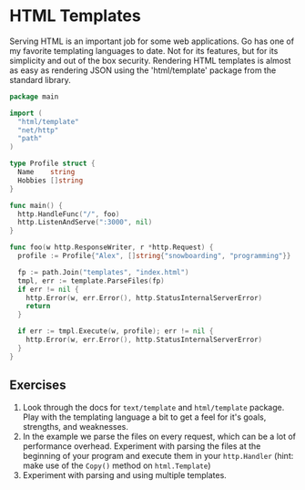 # HTML Templates

Serving HTML is an important job for some web applications. Go has one of my
favorite templating languages to date. Not for its features, but for its
simplicity and out of the box security. Rendering HTML templates is almost as
easy as rendering JSON using the 'html/template' package from the standard
library.

``` go
package main

import (
  "html/template"
  "net/http"
  "path"
)

type Profile struct {
  Name    string
  Hobbies []string
}

func main() {
  http.HandleFunc("/", foo)
  http.ListenAndServe(":3000", nil)
}

func foo(w http.ResponseWriter, r *http.Request) {
  profile := Profile{"Alex", []string{"snowboarding", "programming"}}

  fp := path.Join("templates", "index.html")
  tmpl, err := template.ParseFiles(fp)
  if err != nil {
    http.Error(w, err.Error(), http.StatusInternalServerError)
    return
  }

  if err := tmpl.Execute(w, profile); err != nil {
    http.Error(w, err.Error(), http.StatusInternalServerError)
  }
}
```

## Exercises

1. Look through the docs for `text/template` and `html/template` package. Play with the templating language a bit to get a feel for it's goals, strengths, and weaknesses.
2. In the example we parse the files on every request, which can be a lot of performance overhead. Experiment with parsing the files at the beginning of your program and execute them in your `http.Handler` (hint: make use of the `Copy()` method on `html.Template`)
3. Experiment with parsing and using multiple templates.
